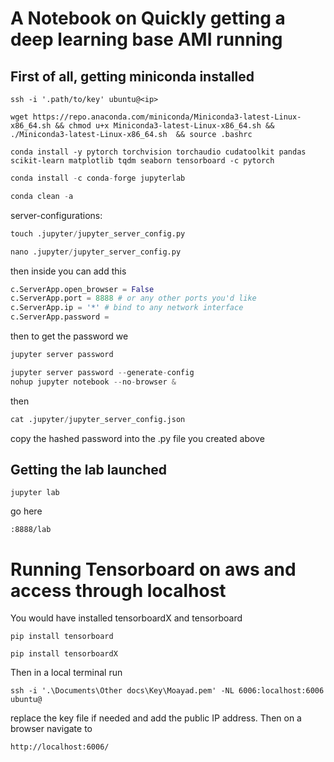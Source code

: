 # A Notebook on Quickly getting a deep learning base AMI running

## First of all, getting miniconda installed

~~~shell
ssh -i '.path/to/key' ubuntu@<ip>
~~~

~~~shell
wget https://repo.anaconda.com/miniconda/Miniconda3-latest-Linux-x86_64.sh && chmod u+x Miniconda3-latest-Linux-x86_64.sh && ./Miniconda3-latest-Linux-x86_64.sh  && source .bashrc
~~~

~~~shell
conda install -y pytorch torchvision torchaudio cudatoolkit pandas scikit-learn matplotlib tqdm seaborn tensorboard -c pytorch 
~~~

~~~python
conda install -c conda-forge jupyterlab
~~~
~~~python
conda clean -a
~~~


server-configurations:

~~~python
touch .jupyter/jupyter_server_config.py
~~~

~~~python
nano .jupyter/jupyter_server_config.py
~~~

then inside you can add this
~~~python
c.ServerApp.open_browser = False
c.ServerApp.port = 8888 # or any other ports you'd like
c.ServerApp.ip = '*' # bind to any network interface
c.ServerApp.password = 
~~~
then to get the password we 

~~~python
jupyter server password

jupyter server password --generate-config
nohup jupyter notebook --no-browser &
~~~

then 
~~~python
cat .jupyter/jupyter_server_config.json
~~~
copy the hashed password into the .py file you created above

## Getting the lab launched

~~~
jupyter lab
~~~

go here 
~~~
:8888/lab
~~~

# Running Tensorboard on aws and access through localhost

You would have installed tensorboardX and tensorboard

~~~
pip install tensorboard
~~~

~~~
pip install tensorboardX
~~~

Then in a local terminal run 

~~~
ssh -i '.\Documents\Other docs\Key\Moayad.pem' -NL 6006:localhost:6006 ubuntu@
~~~
replace the key file if needed and add the public IP address. Then on a browser navigate to 

~~~
http://localhost:6006/
~~~

